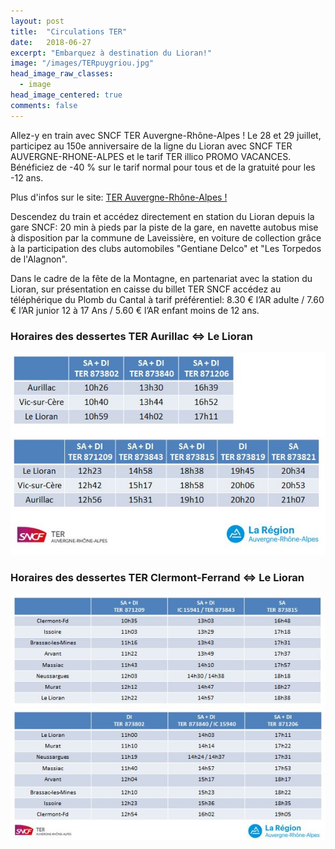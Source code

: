 ```yaml
---
layout: post
title:  "Circulations TER"
date:   2018-06-27
excerpt: "Embarquez à destination du Lioran!"
image: "/images/TERpuygriou.jpg"
head_image_raw_classes:
  - image
head_image_centered: true
comments: false
---
```


Allez-y en train avec SNCF TER Auvergne-Rhône-Alpes !
Le 28 et 29 juillet, participez au 150e anniversaire de la ligne du Lioran avec SNCF TER AUVERGNE-RHONE-ALPES et le tarif TER illico PROMO VACANCES. Bénéficiez de -40 % sur le tarif normal pour tous et de la gratuité pour les -12 ans.

Plus d'infos sur le site: [TER Auvergne-Rhône-Alpes !](https://goo.gl/3XjgWe)

Descendez du train et accédez directement en station du Lioran depuis la gare SNCF: 20 min à pieds par la piste de la gare, en navette autobus mise à disposition par la commune de Laveissière, en voiture de collection grâce à la participation des clubs automobiles "Gentiane Delco" et "Les Torpedos de l'Alagnon".

Dans le cadre de la fête de la Montagne, en partenariat avec la station du Lioran, sur présentation en caisse du billet TER SNCF accédez au téléphérique du Plomb du Cantal à tarif préférentiel: 8.30 € l’AR adulte / 7.60 € l’AR junior 12 à 17 Ans / 5.60 € l’AR enfant moins de 12 ans.

### Horaires des dessertes TER Aurillac <=> Le Lioran

![horaires TER](/images/teraurillaclelioran.JPG)

### Horaires des dessertes TER Clermont-Ferrand <=> Le Lioran

![horaires TER](/images/terclermontlelioran.JPG)
